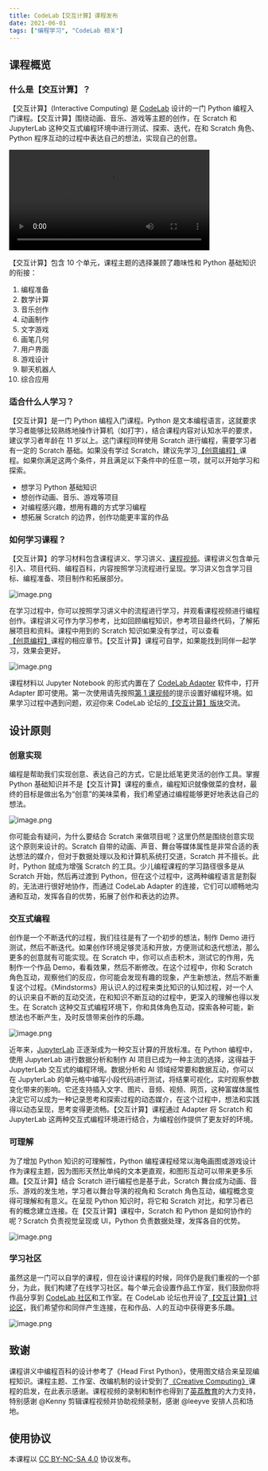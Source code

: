 ```yaml
---
title: CodeLab【交互计算】课程发布
date: 2021-06-01
tags: ["编程学习", "CodeLab 相关"] 
---
```


## 课程概览

### 什么是【交互计算】？

【交互计算】(Interactive Computing) 是 [CodeLab](https://www.codelab.club/) 设计的一门 Python 编程入门课程。【交互计算】围绕动画、音乐、游戏等主题的创作，在 Scratch 和 JupyterLab 这种交互式编程环境中进行测试、探索、迭代，在和 Scratch 角色、 Python 程序互动的过程中表达自己的想法，实现自己的创意。

<video width='80%' src="https://adapter.codelab.club/video/0-课程介绍.mp4" controls="controls"></video>


<!--truncate-->

【交互计算】包含 10 个单元，课程主题的选择兼顾了趣味性和 Python 基础知识的衔接：

1. 编程准备
2. 数学计算
3. 音乐创作
4. 动画制作
5. 文字游戏
6. 画笔几何
7. 用户界面
8. 游戏设计
9. 聊天机器人
10. 综合应用
### 适合什么人学习？

【交互计算】是一门 Python 编程入门课程。Python 是文本编程语言，这就要求学习者能够比较熟练地操作计算机（如打字），结合课程内容对认知水平的要求，建议学习者年龄在 11 岁以上。这门课程同样使用 Scratch 进行编程，需要学习者有一定的 Scratch 基础。如果没有学过 Scratch，建议先学习[【创意编程】](https://creative-coding.codelab.club/)课程。如果你满足这两个条件，并且满足以下条件中的任意一项，就可以开始学习和探索。

* 想学习 Python 基础知识
* 想创作动画、音乐、游戏等项目
* 对编程感兴趣，想用有趣的方式学习编程
* 想拓展 Scratch 的边界，创作功能更丰富的作品
### 如何学习课程？

【交互计算】的学习材料包含课程讲义、学习讲义、[课程视频](https://www.bilibili.com/video/bv1SN411Z7ek)。课程讲义包含单元引入、项目代码、编程百科，内容按照学习流程进行呈现。学习讲义包含学习目标、编程准备、项目制作和拓展部分。

![image.png](/img/IC1.png)

在学习过程中，你可以按照学习讲义中的流程进行学习，并观看课程视频进行编程创作。课程讲义可作为学习参考，比如回顾编程知识，参考项目最终代码，了解拓展项目和资料。课程中用到的 Scratch 知识如果没有学过，可以查看[【创意编程】](https://creative-coding.codelab.club/)课程的相应章节。【交互计算】课程可自学，如果能找到同伴一起学习，效果会更好。

![image.png](/img/IC2.png)

课程材料以 Jupyter Notebook 的形式内置在了 [CodeLab Adapter](https://adapter.codelab.club/) 软件中，打开 Adapter 即可使用。第一次使用请先按照[第 1 课视频](https://www.bilibili.com/video/BV1SN411Z7ek?p=2)的提示设置好编程环境。如果学习过程中遇到问题，欢迎你来 CodeLab 论坛的[【交互计算】版块](https://discuss.codelab.club/c/22-category/33-category/33)交流。

## 设计原则

### 创意实现

编程是帮助我们实现创意、表达自己的方式，它是比纸笔更灵活的创作工具。掌握 Python 基础知识并不是【交互计算】课程的重点，编程知识就像做菜的食材，最终的目标是做出名为“创意”的美味菜肴，我们希望通过编程能够更好地表达自己的想法。

![image.png](/img/IC3.png)

你可能会有疑问，为什么要结合 Scratch 来做项目呢？这里仍然是围绕创意实现这个原则来设计的。Scratch 自带的动画、声音、舞台等媒体属性是非常合适的表达想法的媒介，但对于数据处理以及和计算机系统打交道，Scratch 并不擅长。此时，Python 就成为增强 Scratch 的工具。少儿编程课程的学习路径很多是从 Scratch 开始，然后再过渡到 Python，但在这个过程中，这两种编程语言是割裂的，无法进行很好地协作，而通过 CodeLab Adapter 的连接，它们可以顺畅地沟通和互动，发挥各自的优势，拓展了创作和表达的边界。

### 交互式编程

创作是一个不断迭代的过程，我们往往是有了一个初步的想法，制作 Demo 进行测试，然后不断迭代。如果创作环境足够灵活和开放，方便测试和迭代想法，那么更多的创意就有可能实现。在 Scratch 中，你可以点击积木，测试它的作用，先制作一个作品 Demo，看看效果，然后不断修改。在这个过程中，你和 Scratch 角色互动，观察他们的反应，你可能会发现有趣的现象，产生新想法，然后不断重复这个过程。《Mindstorms》用认识人的过程来类比知识的认知过程，对一个人的认识来自不断的互动交流，在和知识不断互动的过程中，更深入的理解也得以发生。在 Scratch 这种交互式编程环境下，你和具体角色互动，探索各种可能，新想法也不断产生，及时反馈带来创作的乐趣。

![image.png](/img/IC4.png)

近年来，[JupyterLab](https://jupyter.org/) 正逐渐成为一种交互计算的开放标准。在 Python 编程中，使用 JupyterLab 进行数据分析和制作 AI 项目已成为一种主流的选择，这得益于 JupyterLab 交互式的编程环境。数据分析和 AI 领域经常要和数据互动，你可以在 JupyterLab 的单元格中编写小段代码进行测试，将结果可视化，实时观察参数变化带来的影响。它还支持插入文字、图片、音频、视频、网页，这种富媒体属性决定它可以成为一种记录思考和探索过程的动态媒介，在这个过程中，想法和实践得以动态呈现，思考变得更流畅。【交互计算】课程通过 Adapter 将 Scratch 和 JupyterLab 这两种交互式编程环境进行结合，为编程创作提供了更友好的环境。

### 可理解

为了增加 Python 知识的可理解性，Python 编程课程经常以海龟画图或游戏设计作为课程主题，因为图形天然比单纯的文本更直观，和图形互动可以带来更多乐趣。【交互计算】结合 Scratch 进行编程也是基于此，Scratch 舞台成为动画、音乐、游戏的发生地，学习者以舞台导演的视角和 Scratch 角色互动，编程概念变得可理解和有意义。在呈现 Python 知识时，将它和 Scratch 对比，和学习者已有的概念建立连接。在【交互计算】课程中，Scratch 和 Python 是如何协作的呢？Scratch 负责视觉呈现或 UI，Python 负责数据处理，发挥各自的优势。

![image.png](/img/IC5.png)

### 学习社区

虽然这是一门可以自学的课程，但在设计课程的时候，同伴仍是我们重视的一个部分，为此，我们构建了在线学习社区。每个单元会设置作品工作室，我们鼓励你将作品分享到 [CodeLab 社区](https://create.codelab.club/)和工作室。在 CodeLab 论坛也开设了[【交互计算】讨论区](https://discuss.codelab.club/c/22-category/33-category/33)，我们希望你和同伴产生连接，在和作品、人的互动中获得更多乐趣。

![image.png](/img/IC6.png)

## 致谢

课程讲义中编程百科的设计参考了《Head First Python》，使用图文结合来呈现编程知识。课程主题、工作室、改编机制的设计受到了[《Creative Computing》](http://scratched.gse.harvard.edu/guide/)课程的启发，在此表示感谢。课程视频的录制和制作也得到了[英荔教育](https://www.eliteu.cn/)的大力支持，特别感谢 @Kenny 剪辑课程视频并协助视频录制，感谢 @leeyve 安排人员和场地。

## 使用协议

本课程以 [CC BY-NC-SA 4.0](https://creativecommons.org/licenses/by-nc-sa/4.0/deed.zh) 协议发布。

